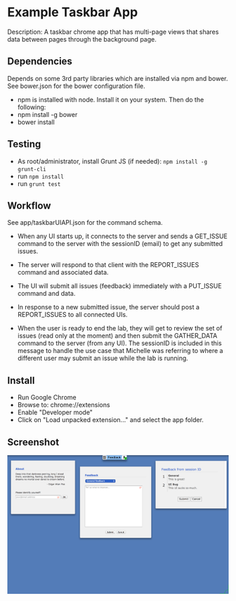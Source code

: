 # Example Taskbar App

Description: A taskbar chrome app that has multi-page views that shares data
between pages through the background page.

## Dependencies

Depends on some 3rd party libraries which are installed via npm and
bower.  See bower.json for the bower configuration file.

* npm is installed with node.  Install it on your system.  Then do the following:
* npm install -g bower
* bower install

## Testing

* As root/administrator, install Grunt JS (if needed): `npm install -g grunt-cli`
* run `npm install`
* run `grunt test`

## Workflow

See app/taskbarUIAPI.json for the command schema.

* When any UI starts up, it connects to the server and sends a GET_ISSUE command
  to the server with the sessionID (email) to get any submitted issues.

* The server will respond to that client with the REPORT_ISSUES command and
  associated data.

* The UI will submit all issues (feedback) immediately with a PUT_ISSUE command
  and data.

* In response to a new submitted issue, the server should post a REPORT_ISSUES
  to all connected UIs.

* When the user is ready to end the lab, they will get to review the set of
  issues (read only at the moment) and then submit the GATHER_DATA command to
  the server (from any UI).  The sessionID is included in this message to handle
  the use case that Michelle was referring to where a different user may submit
  an issue while the lab is running.

## Install

* Run Google Chrome
* Browse to: chrome://extensions
* Enable "Developer mode"
* Click on "Load unpacked extension..." and select the app folder.

## Screenshot
![screenshot](app/assets/screenshot.png)
